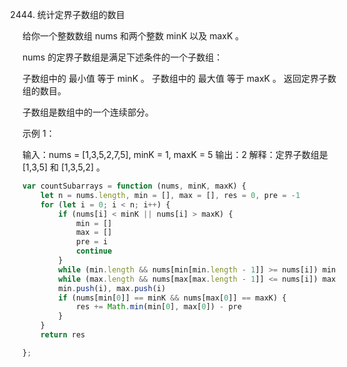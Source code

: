 2444. 统计定界子数组的数目

给你一个整数数组 nums 和两个整数 minK 以及 maxK 。

nums 的定界子数组是满足下述条件的一个子数组：

子数组中的 最小值 等于 minK 。
子数组中的 最大值 等于 maxK 。
返回定界子数组的数目。

子数组是数组中的一个连续部分。

 

示例 1：

输入：nums = [1,3,5,2,7,5], minK = 1, maxK = 5
输出：2
解释：定界子数组是 [1,3,5] 和 [1,3,5,2] 。
```js
var countSubarrays = function (nums, minK, maxK) {
    let n = nums.length, min = [], max = [], res = 0, pre = -1
    for (let i = 0; i < n; i++) {
        if (nums[i] < minK || nums[i] > maxK) {
            min = []
            max = []
            pre = i
            continue
        }
        while (min.length && nums[min[min.length - 1]] >= nums[i]) min.pop()
        while (max.length && nums[max[max.length - 1]] <= nums[i]) max.pop()
        min.push(i), max.push(i)
        if (nums[min[0]] == minK && nums[max[0]] == maxK) {
            res += Math.min(min[0], max[0]) - pre
        }
    }
    return res

};